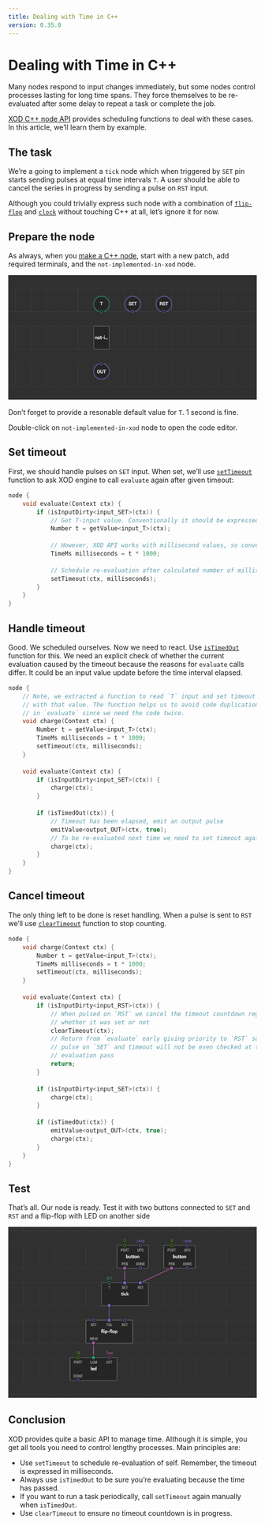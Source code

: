 ```yaml
---
title: Dealing with Time in C++
version: 0.35.0
---
```


# Dealing with Time in C++

Many nodes respond to input changes immediately, but some nodes control
processes lasting for long time spans. They force themselves to be re-evaluated
after some delay to repeat a task or complete the job.

[XOD C\++ node API](/docs/reference/node-cpp-api/) provides scheduling functions
to deal with these cases. In this article, we’ll learn them by example.

## The task

We’re a going to implement a `tick` node which when triggered by `SET` pin
starts sending pulses at equal time intervals `T`. A user should be able to
cancel the series in progress by sending a pulse on `RST` input.

Although you could trivially express such node with a combination of
[`flip-flop`](/libs/xod/core/flip-flop/) and [`clock`](/libs/xod/core/clock/)
without touching C\++ at all, let’s ignore it for now.

## Prepare the node

As always, when you [make a C\++ node](../nodes-for-xod-in-cpp), start with a
new patch, add required terminals, and the `not-implemented-in-xod` node.

![Patch outline](./outline.patch.png)

Don’t forget to provide a resonable default value for `T`. 1 second is fine.

Double-click on `not-implemented-in-xod` node to open the code editor.

## Set timeout

First, we should handle pulses on `SET` input. When set, we’ll use
[`setTimeout`](/docs/reference/node-cpp-api/#setTimeout) function to ask XOD
engine to call `evaluate` again after given timeout:

```cpp
node {
    void evaluate(Context ctx) {
        if (isInputDirty<input_SET>(ctx)) {
            // Get T-input value. Conventionally it should be expressed in seconds
            Number t = getValue<input_T>(ctx);

            // However, XOD API works with millisecond values, so convert
            TimeMs milliseconds = t * 1000;

            // Schedule re-evaluation after calculated number of milliseconds
            setTimeout(ctx, milliseconds);
        }
    }
}
```

## Handle timeout

Good. We scheduled ourselves. Now we need to react. Use
[`isTimedOut`](/docs/reference/node-cpp-api/#isTimedOut) function for this. We
need an explicit check of whether the current evaluation caused by the timeout
because the reasons for `evaluate` calls differ. It could be an input value
update before the time interval elapsed.

```cpp
node {
    // Note, we extracted a function to read `T` input and set timeout
    // with that value. The function helps us to avoid code duplication
    // in `evaluate` since we need the code twice.
    void charge(Context ctx) {
        Number t = getValue<input_T>(ctx);
        TimeMs milliseconds = t * 1000;
        setTimeout(ctx, milliseconds);
    }

    void evaluate(Context ctx) {
        if (isInputDirty<input_SET>(ctx)) {
            charge(ctx);
        }

        if (isTimedOut(ctx)) {
            // Timeout has been elapsed, emit an output pulse
            emitValue<output_OUT>(ctx, true);
            // To be re-evaluated next time we need to set timeout again
            charge(ctx);
        }
    }
}
```

## Cancel timeout

The only thing left to be done is reset handling. When a pulse is sent to `RST`
we’ll use [`clearTimeout`](/docs/reference/node-cpp-api/#clearTimeout) function
to stop counting.

```cpp
node {
    void charge(Context ctx) {
        Number t = getValue<input_T>(ctx);
        TimeMs milliseconds = t * 1000;
        setTimeout(ctx, milliseconds);
    }

    void evaluate(Context ctx) {
        if (isInputDirty<input_RST>(ctx)) {
            // When pulsed on `RST` we cancel the timeout countdown regardless
            // whether it was set or not
            clearTimeout(ctx);
            // Return from `evaluate` early giving priority to `RST` so that
            // pulse on `SET` and timeout will not be even checked at this
            // evaluation pass
            return;
        }

        if (isInputDirty<input_SET>(ctx)) {
            charge(ctx);
        }

        if (isTimedOut(ctx)) {
            emitValue<output_OUT>(ctx, true);
            charge(ctx);
        }
    }
}
```

## Test

That’s all. Our node is ready. Test it with two buttons connected to `SET` and
`RST` and a flip-flop with LED on another side

![Test patch](./test.patch.png)

## Conclusion

XOD provides quite a basic API to manage time. Although it is simple, you get
all tools you need to control lengthy processes. Main principles are:

- Use `setTimeout` to schedule re-evaluation of self. Remember, the timeout is
  expressed in milliseconds.
- Always use `isTimedOut` to be sure you’re evaluating because the time has
  passed.
- If you want to run a task periodically, call `setTimeout` again manually when
  `isTimedOut`.
- Use `clearTimeout` to ensure no timeout countdown is in progress.
